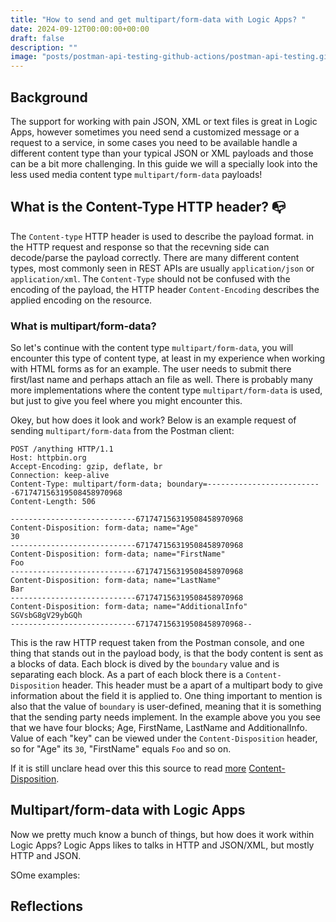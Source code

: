 ```yaml
---
title: "How to send and get multipart/form-data with Logic Apps? "
date: 2024-09-12T00:00:00+00:00
draft: false
description: ""
image: "posts/postman-api-testing-github-actions/postman-api-testing.gif"
---
```


## Background 
The support for working with pain JSON, XML or text files is great in Logic Apps, however sometimes you need send a customized message or a request to a service, in some cases you need to be available handle a different content type than your typical JSON or XML payloads and those can be a bit more challenging. In this guide we will a specially look into the less used media content type  `multipart/form-data` payloads! 

## What is the Content-Type HTTP header? 📭
The `Content-type` HTTP header is used to describe the payload format. in the HTTP request and response so that the recevning side can decode/parse the payload correctly. There are many different content types, most commonly seen in REST APIs are usually `application/json` or `application/xml`. The `Content-Type` should not be confused with the encoding of the payload, the HTTP header `Content-Encoding` describes the applied encoding on the resource. 

### What is multipart/form-data?
So let's continue with the content type `multipart/form-data`, you will encounter this type of  content type, at least in my experience when working with HTML forms as for an example. The user needs to submit there first/last name and perhaps attach an file as well. There is probably many more implementations where the content type `multipart/form-data` is used, but just to give you feel where you might encounter this. 

Okey, but how does it look and work? Below is an example request of sending `multipart/form-data` from the Postman client: 
```
POST /anything HTTP/1.1
Host: httpbin.org
Accept-Encoding: gzip, deflate, br
Connection: keep-alive
Content-Type: multipart/form-data; boundary=--------------------------671747156319508458970968
Content-Length: 506
 
----------------------------671747156319508458970968
Content-Disposition: form-data; name="Age"
30
----------------------------671747156319508458970968
Content-Disposition: form-data; name="FirstName"
Foo
----------------------------671747156319508458970968
Content-Disposition: form-data; name="LastName"
Bar
----------------------------671747156319508458970968
Content-Disposition: form-data; name="AdditionalInfo"
SGVsbG8gV29ybGQh
----------------------------671747156319508458970968--
```
This is the raw HTTP request taken from the Postman console, and one thing that stands out in the payload body, is that the body content is sent as a blocks of data. Each block is dived by the `boundary` value and is separating each block. As a part of each block there is a `Content-Disposition` header. This header must be a apart of a multipart body to give information about the field it is applied to. One thing important to mention is also that the value of `boundary` is user-defined, meaning that it is something that the sending party needs implement. In the example above you you see that we have four blocks; Age, FirstName, LastName and AdditionalInfo. Value of each "key" can be viewed under the `Content-Disposition` header, so for "Age" its `30`, "FirstName" equals `Foo` and so on. 

If it is still unclare head over this this source to read [more](https://developer.mozilla.org/en-US/docs/Web/HTTP/Methods/POST) [Content-Disposition](https://developer.mozilla.org/en-US/docs/Web/HTTP/Headers/Content-Disposition).


## Multipart/form-data with Logic Apps
Now we pretty much know a bunch of things, but how does it work within Logic Apps? 
Logic Apps likes to talks in HTTP and JSON/XML, but mostly HTTP and JSON.


SOme examples: 
## Reflections